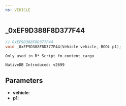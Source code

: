 ```yaml
---
ns: VEHICLE 
---
```


## _0xEF9D388F8D377F44

```c
// 0xEF9D388F8D377F44 
void _0xEF9D388F8D377F44(Vehicle vehicle, BOOL p1);
```

```
Only used in R* Script fm_content_cargo
```

```
NativeDB Introduced: v2699
```

## Parameters
* **vehicle**:
* **p1**:
